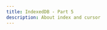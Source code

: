```yaml
---
title: IndexedDB - Part 5
description: About index and cursor
---
```


<section-cover part-number="5" description="What is index? cursor?" />